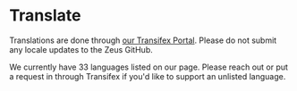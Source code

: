 ---
---

# Translate

Translations are done through [our Transifex Portal](https://www.transifex.com/ZeusLN/zeus/). Please do not submit any locale updates to the Zeus GitHub.

We currently have 33 languages listed on our page. Please reach out or put a request in through Transifex if you'd like to support an unlisted language.
